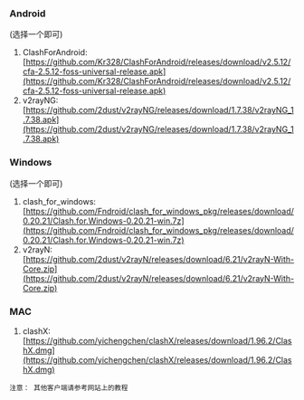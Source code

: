 ### Android
(选择一个即可)  
1. ClashForAndroid: [https://github.com/Kr328/ClashForAndroid/releases/download/v2.5.12/cfa-2.5.12-foss-universal-release.apk](https://github.com/Kr328/ClashForAndroid/releases/download/v2.5.12/cfa-2.5.12-foss-universal-release.apk)  
2. v2rayNG: [https://github.com/2dust/v2rayNG/releases/download/1.7.38/v2rayNG_1.7.38.apk](https://github.com/2dust/v2rayNG/releases/download/1.7.38/v2rayNG_1.7.38.apk)  

### Windows
(选择一个即可)  
1. clash_for_windows: [https://github.com/Fndroid/clash_for_windows_pkg/releases/download/0.20.21/Clash.for.Windows-0.20.21-win.7z](https://github.com/Fndroid/clash_for_windows_pkg/releases/download/0.20.21/Clash.for.Windows-0.20.21-win.7z)  
2. v2rayN: [https://github.com/2dust/v2rayN/releases/download/6.21/v2rayN-With-Core.zip](https://github.com/2dust/v2rayN/releases/download/6.21/v2rayN-With-Core.zip)  

### MAC
1. clashX: [https://github.com/yichengchen/clashX/releases/download/1.96.2/ClashX.dmg](https://github.com/yichengchen/clashX/releases/download/1.96.2/ClashX.dmg) 



`注意： 其他客户端请参考网站上的教程`
